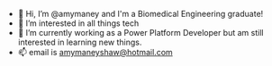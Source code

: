 - 👋 Hi, I’m @amymaney and I'm a Biomedical Engineering graduate!
- 👀 I’m interested in all things tech
- 🌱 I’m currently working as a Power Platform Developer but am still interested in learning new things.
- 📫 email is amymaneyshaw@hotmail.com



